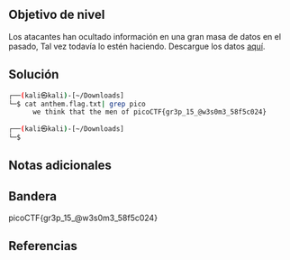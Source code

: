 ## Objetivo de nivel
Los atacantes han ocultado información en una gran masa de datos en el pasado, Tal vez todavía lo estén haciendo. Descargue los datos [aquí](https://artifacts.picoctf.net/c/125/anthem.flag.txt).

## Solución
``` bash
┌──(kali㉿kali)-[~/Downloads]
└─$ cat anthem.flag.txt| grep pico
      we think that the men of picoCTF{gr3p_15_@w3s0m3_58f5c024}
                                                                                  
┌──(kali㉿kali)-[~/Downloads]
└─$ 
```

## Notas adicionales


## Bandera
picoCTF{gr3p_15_@w3s0m3_58f5c024}

## Referencias

